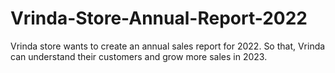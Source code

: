 # Vrinda-Store-Annual-Report-2022
Vrinda store wants to create an annual sales report for 2022. So that, Vrinda can understand their customers and grow more sales in 2023.
